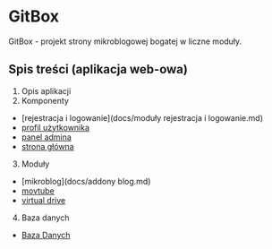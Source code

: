 GitBox
======

GitBox - projekt strony mikroblogowej bogatej w liczne moduły.

## Spis treści (aplikacja web-owa)
1. Opis aplikacji
2. Komponenty
 * [rejestracja i logowanie](docs/moduły rejestracja i logowanie.md)
 * [profil użytkownika](docs/user-profile.md)
 * [panel admina](docs/admin-panel.md)
 * [strona główna](docs/stronaglowna.md)
3. Moduły
 * [mikroblog](docs/addony blog.md)
 * [movtube](docs/movtube.md)
 * [virtual drive](docs/virtual_drive.md)
4. Baza danych
 * [Baza Danych](docs/database/database.md)
